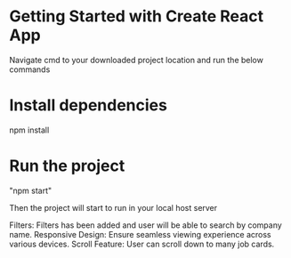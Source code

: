 
# Getting Started with Create React App
Navigate cmd to your downloaded project location and run the below commands
# Install dependencies
npm install

# Run the project
"npm start"

Then the project will start to run in your local host server


Filters: Filters has been added and user will be able to search by company name.
Responsive Design: Ensure seamless viewing experience across various devices.
Scroll Feature: User can scroll down to many job cards.

